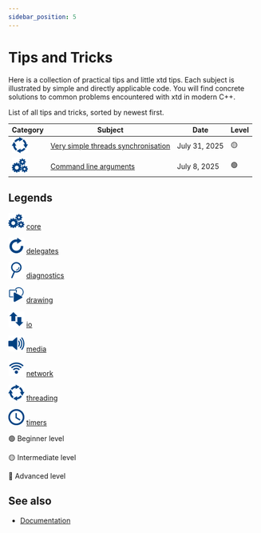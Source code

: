 ```yaml
---
sidebar_position: 5
---
```


# Tips and Tricks

Here is a collection of practical tips and little xtd tips. 
Each subject is illustrated by simple and directly applicable code. 
You will find concrete solutions to common problems encountered with xtd in modern C++.

List of all tips and tricks, sorted by newest first.

| Category                                                                                                                     | Subject                                                                                                        | Date             | Level |
| ---------------------------------------------------------------------------------------------------------------------------- | -------------------------------------------------------------------------------------------------------------- | ---------------- | ----- |
| [![threading](/pictures/xtd.threading.png)](https://gammasoft71.github.io/xtd/reference_guides/latest/group__threading.html) | [Very simple threads synchronisation](/docs/documentation/tips_and_tricks/very_simple_threads_synchronisation) | July 31, 2025    | 🟡    |
| [![core](/pictures/xtd.core.png)](https://gammasoft71.github.io/xtd/reference_guides/latest/group__xtd__core.html)           | [Command line arguments](/docs/documentation/tips_and_tricks/command_line_arguments)                           | July 8, 2025     | 🟢    |

## Legends

[![core](/pictures/xtd.core.png)](https://gammasoft71.github.io/xtd/reference_guides/latest/group__xtd__core.html) 
[core](https://gammasoft71.github.io/xtd/reference_guides/latest/group__xtd__core.html)

[![delegates](/pictures/xtd.delegates.png)](/docs/documentation/Guides/xtd.core/Types%20overview/delegates) 
[delegates](https://gammasoft71.github.io/xtd/reference_guides/latest/group__delegates.html)

[![diagnostics](/pictures/xtd.diagnostics.png)](https://gammasoft71.github.io/xtd/reference_guides/latest/group__diagnostics.html)
[diagnostics](https://gammasoft71.github.io/xtd/reference_guides/latest/group__diagnostics.html)

[![drawing](/pictures/xtd.drawing.png)](https://gammasoft71.github.io/xtd/reference_guides/latest/group__drawing.html)
[drawing](https://gammasoft71.github.io/xtd/reference_guides/latest/group__drawing.html)

[![io](/pictures/xtd.io.png)](https://gammasoft71.github.io/xtd/reference_guides/latest/group__io.html)
[io](https://gammasoft71.github.io/xtd/reference_guides/latest/group__io.html)

[![media](/pictures/xtd.media.png)](https://gammasoft71.github.io/xtd/reference_guides/latest/group__media.html)
[media](https://gammasoft71.github.io/xtd/reference_guides/latest/group__media.html)

[![network](/pictures/xtd.net.png)](https://gammasoft71.github.io/xtd/reference_guides/latest/group__net.html)
[network](https://gammasoft71.github.io/xtd/reference_guides/latest/group__net.html)

[![threading](/pictures/xtd.threading.png)](https://gammasoft71.github.io/xtd/reference_guides/latest/group__threading.html)
[threading](https://gammasoft71.github.io/xtd/reference_guides/latest/group__threading.html)

[![timers](/pictures/xtd.timers.png)](https://gammasoft71.github.io/xtd/reference_guides/latest/group__timers.html)
[timers](https://gammasoft71.github.io/xtd/reference_guides/latest/group__timers.html)

🟢 Beginner level

🟡 Intermediate level

🔴 Advanced level

## See also

* [Documentation](/docs/documentation)
